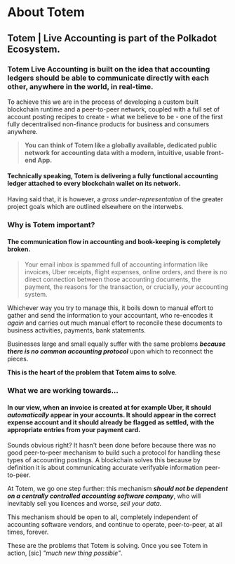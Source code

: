 

<h1>About Totem</h1>

<h2>Totem | Live Accounting is part of the Polkadot Ecosystem.</h2>

<h3>Totem Live Accounting  is built on the idea that accounting ledgers should be able to communicate directly with each other, anywhere in the world, in real-time.</h3>

To achieve this we are in the process of developing a custom built blockchain runtime and a peer-to-peer network, coupled with a full set of account posting recipes to create - what we believe to be  - one of the first fully decentralised non-finance products for business and consumers anywhere. 

> **You can think of Totem like a globally available, dedicated public network for accounting data with a modern, intuitive, usable front-end App.**


<h4>Technically speaking, Totem is delivering a fully functional accounting ledger attached to every blockchain wallet on its network.</h4>

Having said that, it is however, a *_gross under-representation_* of the greater project goals which are outlined elsewhere on the interwebs.

<h3> Why is Totem important?</h3>

<h4>The communication flow in accounting and book-keeping is completely broken.</h4> 

> Your email inbox is spammed full of accounting information like invoices, Uber receipts, flight expenses, online orders, and there is no direct connection between those accounting documents, the payment, the reasons for the transaction, or crucially, <i>your</i> accounting system.

Whichever way you try to manage this, it boils down to manual effort to  gather and send the information to your accountant, who re-encodes it _again_ and carries out much manual effort to reconcile these documents to business activities, payments, bank statements. 

Businesses large and small equally suffer with the same problems ***because there is no common accounting protocol*** upon which to reconnect the pieces. 

**This is the heart of the problem that Totem aims to solve**.

<h3> What we are working towards...</h3>

<h4>In our view, when an invoice is created at for example Uber, it should <i>automatically</i> appear in your accounts. It should appear in the correct expense account and it should already be flagged as settled, with the appropriate entries from your payment card.</h4>

Sounds obvious right? It hasn't been done before because there was no good peer-to-peer mechanism to build such a protocol for handling these types of accounting postings. A blockchain solves this because by definition it is about communicating accurate verifyable information peer-to-peer.

At Totem, we go one step further: this mechanism ***should not be dependent on a centrally controlled accounting software company***, who will inevitably sell you licences and worse, _sell your data_. 

This mechanism should be open to all, completely independent of  accounting software vendors, and continue to operate, peer-to-peer, at all times, forever.

These are the problems that Totem is solving. Once you see Totem in action, [sic] _"much new thing possible"_.
